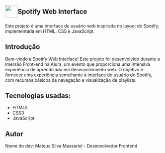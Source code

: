 <h2 style="display: flex; align-items: center;"><img src="https://massasm.github.io/Imersao-Alura-Spotify/src/assets/icons/favicon.png" width="40"> Spotify Web Interface</h2>
Este projeto é uma interface de usuário web inspirada no layout do Spotify, implementada em HTML, CSS e JavaScript.

<h2>Introdução</h2>
Bem-vindo à Spotify Web Interface! Este projeto foi desenvolvido durante a Imersão Front-end na Alura, um evento que proporciona uma intensiva experiência de aprendizado em desenvolvimento web. O objetivo é fornecer uma experiência semelhante à interface do usuário do Spotify, com recursos básicos de navegação e visualização de playlists.

<h2>Tecnologias usadas:</h2>
<ul>
  <li>HTML5</li>
 <li>CSS3</li>
 <li>JavaScript</li>
</ul>
<h2>Autor</h2>
Nome do dev: Mateus Silva Massariol - Desenvolvedor Frontend
